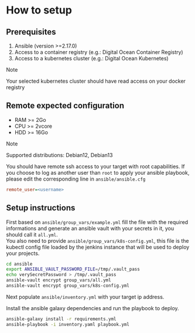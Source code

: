 # How to setup

## Prerequisites

1. Ansible (version >=2.17.0)
2. Access to a container registry (e.g.: Digital Ocean Container Registry)
3. Access to a kubernetes cluster (e.g.: Digital Ocean Kubernetes)

> [!NOTE]
> Your selected kubernetes cluster should have read access on your docker registry

## Remote expected configuration

- RAM >= 2Go
- CPU >= 2vcore
- HDD >= 16Go

> [!NOTE]
> Supported distributions: Debian12, Debian13

You should have remote ssh access to your target with root capabilities.
If you choose to log as another user than `root` to apply your ansible playbook, please edit the corresponding line in `ansible/ansible.cfg`

```ini
remote_user=<username>
```

## Setup instructions

First based on `ansible/group_vars/example.yml` fill the file with the required informations and generate an ansible vault with your secrets in it, you should call it `all.yml`.  
You also need to provide `ansible/group_vars/k8s-config.yml`, this file is the kubectl config file loaded by the jenkins instance that will be used to deploy your projects.

```bash
cd ansible
export ANSIBLE_VAULT_PASSWORD_FILE=/tmp/.vault_pass
echo verySecretPassword > /tmp/.vault_pass
ansible-vault encrypt group_vars/all.yml
ansible-vault encrypt group_vars/k8s-config.yml
```

Next populate `ansible/inventory.yml` with your target ip address.  

Install the ansible galaxy dependencies and run the playbook to deploy.
```bash
ansible-galaxy install -r requirements.yml
ansible-playbook -i inventory.yaml playbook.yml
```